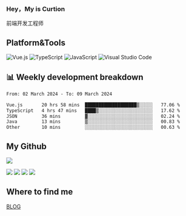 ### Hey，My is Curtion
前端开发工程师
## Platform&Tools

![Vue.js](https://img.shields.io/badge/-Vue.js-4FC08D?style=flat-square&logo=Vue.js&logoColor=white)
![TypeScript](https://img.shields.io/badge/-TypeScript-007ACC?style=flat-square&logo=typescript&logoColor=white)
![JavaScript](https://img.shields.io/badge/-JavaScript-F7DF1E?style=flat-square&logo=javascript&logoColor=black)
![Visual Studio Code](https://img.shields.io/badge/-VSCode-007ACC?style=flat-square&logo=Visual-Studio-Code&logoColor=white)

## 📊 Weekly development breakdown

<!--START_SECTION:waka-->

```txt
From: 02 March 2024 - To: 09 March 2024

Vue.js       20 hrs 58 mins  ███████████████████▒░░░░░   77.06 %
TypeScript   4 hrs 47 mins   ████▒░░░░░░░░░░░░░░░░░░░░   17.62 %
JSON         36 mins         ▓░░░░░░░░░░░░░░░░░░░░░░░░   02.24 %
Java         13 mins         ▒░░░░░░░░░░░░░░░░░░░░░░░░   00.83 %
Other        10 mins         ░░░░░░░░░░░░░░░░░░░░░░░░░   00.63 %
```

<!--END_SECTION:waka-->

## My Github

![](http://github-profile-summary-cards.vercel.app/api/cards/profile-details?username=curtion&theme=nord_bright)

![](http://github-profile-summary-cards.vercel.app/api/cards/stats?username=curtion&theme=nord_bright)
![](http://github-profile-summary-cards.vercel.app/api/cards/productive-time?username=curtion&theme=nord_bright&utcOffset=8)
![](http://github-profile-summary-cards.vercel.app/api/cards/repos-per-language?username=curtion&theme=nord_bright)
![](http://github-profile-summary-cards.vercel.app/api/cards/most-commit-language?username=curtion&theme=nord_bright)

## Where to find me

[BLOG](https://blog.3gxk.net)
